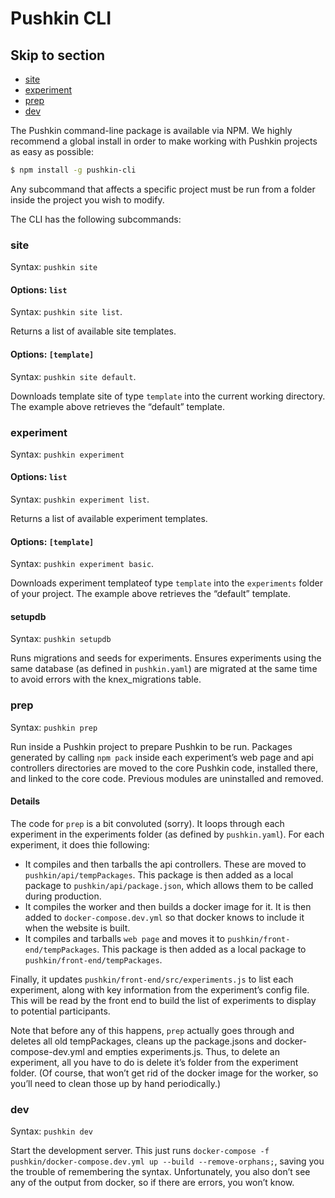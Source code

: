 # Pushkin CLI

## Skip to section

* [site](pushkin-cli.md#site)
* [experiment](pushkin-cli.md#experiment)
* [prep](pushkin-cli.md#prep)
* [dev](pushkin-cli.md#dev)

The Pushkin command-line package is available via NPM. We highly recommend a global install in order to make working with Pushkin projects as easy as possible:

```bash
$ npm install -g pushkin-cli
```

Any subcommand that affects a specific project must be run from a folder inside the project you wish to modify.

The CLI has the following subcommands:

### site

Syntax: `pushkin site`

#### Options: `list`

Syntax: `pushkin site list`.

Returns a list of available site templates.

#### Options: `[template]`

Syntax: `pushkin site default`.

Downloads template site of type `template` into the current working directory. The example above retrieves the “default” template.

### experiment

Syntax: `pushkin experiment`

#### Options: `list`

Syntax: `pushkin experiment list`.

Returns a list of available experiment templates.

#### Options: `[template]`

Syntax: `pushkin experiment basic`.

Downloads experiment templateof type `template` into the `experiments` folder of your project. The example above retrieves the “default” template.

#### setupdb

Syntax: `pushkin setupdb`

Runs migrations and seeds for experiments. Ensures experiments using the same database \(as defined in `pushkin.yaml`\) are migrated at the same time to avoid errors with the knex\_migrations table.

### prep

Syntax: `pushkin prep`

Run inside a Pushkin project to prepare Pushkin to be run. Packages generated by calling `npm pack` inside each experiment’s web page and api controllers directories are moved to the core Pushkin code, installed there, and linked to the core code. Previous modules are uninstalled and removed.

#### Details

The code for `prep` is a bit convoluted \(sorry\). It loops through each experiment in the experiments folder \(as defined by `pushkin.yaml`\). For each experiment, it does thie following:

* It compiles and then tarballs the api controllers. These are moved to `pushkin/api/tempPackages`. This package is then added as a local package to `pushkin/api/package.json`, which allows them to be called during production.
* It compiles the worker and then builds a docker image for it. It is then added to `docker-compose.dev.yml` so that docker knows to include it when the website is built.
* It compiles and tarballs `web page` and moves it to `pushkin/front-end/tempPackages`. This package is then added as a local package to `pushkin/front-end/tempPackages`.

Finally, it updates `pushkin/front-end/src/experiments.js` to list each experiment, along with key information from the experiment’s config file. This will be read by the front end to build the list of experiments to display to potential participants.

Note that before any of this happens, `prep` actually goes through and deletes all old tempPackages, cleans up the package.jsons and docker-compose-dev.yml and empties experiments.js. Thus, to delete an experiment, all you have to do is delete it’s folder from the experiment folder. \(Of course, that won’t get rid of the docker image for the worker, so you’ll need to clean those up by hand periodically.\)

### dev

Syntax: `pushkin dev`

Start the development server. This just runs `docker-compose -f pushkin/docker-compose.dev.yml up --build --remove-orphans;`, saving you the trouble of remembering the syntax. Unfortunately, you also don’t see any of the output from docker, so if there are errors, you won’t know.

